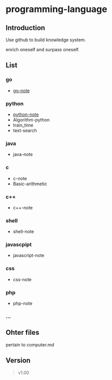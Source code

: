 # programming-language
## Introduction
Use github to build knowledge system.

enrich oneself and surpass oneself.

## List
### go
- [go-note](https://github.com/THINKINGth/go-note)

### python
- [python-note](https://github.com/THINKINGth/python-note)
- Algorithm-python
- train_time
- text-search

### java
- java-note

### c
- c-note
- Basic-arithmetic

### c++
- c++-note

### shell
- shell-note

### javascpipt
- javascript-note

### css
- css-note

### php
- php-note


### ...


## Ohter files
pertain to computer.md

## Version
> v1.00
